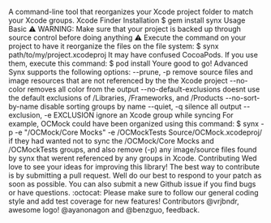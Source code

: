 A command-line tool that reorganizes your Xcode project folder to match your Xcode groups. Xcode Finder Installation $ gem install synx Usage Basic :warning: WARNING: Make sure that your project is backed up through source control before doing anything :warning: Execute the command on your project to have it reorganize the files on the file system: $ synx path/to/my/project.xcodeproj It may have confused CocoaPods. If you use them, execute this command: $ pod install Youre good to go! Advanced Synx supports the following options: --prune, -p remove source files and image resources that are not referenced by the the Xcode project --no-color removes all color from the output --no-default-exclusions doesnt use the default exclusions of /Libraries, /Frameworks, and /Products --no-sort-by-name disable sorting groups by name --quiet, -q silence all output --exclusion, -e EXCLUSION ignore an Xcode group while syncing For example, OCMock could have been organized using this command: $ synx -p -e "/OCMock/Core Mocks" -e /OCMockTests Source/OCMock.xcodeproj/ if they had wanted not to sync the /OCMock/Core Mocks and /OCMockTests groups, and also remove (-p) any image/source files found by synx that werent referenced by any groups in Xcode. Contributing Wed love to see your ideas for improving this library! The best way to contribute is by submitting a pull request. Well do our best to respond to your patch as soon as possible. You can also submit a new Github issue if you find bugs or have questions. :octocat: Please make sure to follow our general coding style and add test coverage for new features! Contributors @vrjbndr, awesome logo! @ayanonagon and @benzguo, feedback.